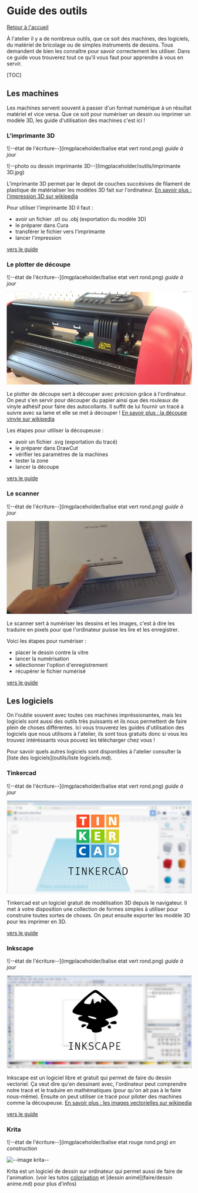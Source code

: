 # Guide des outils

[Retour à l'accueil](index.md)

À  l'atelier il y a de nombreux outils, que ce soit des machines, des  logiciels, du matériel de bricolage ou de simples instruments de  dessins. Tous demandent de bien les connaître pour savoir correctement  les utiliser. Dans ce guide vous trouverez tout ce qu'il vous faut pour  apprendre à vous en servir.

 

[TOC]

## Les machines

Les  machines servent souvent à passer d'un format numérique à un résultat  matériel et vice versa. Que ce soit pour numériser un dessin ou imprimer  un modèle 3D, les guide d'utilisation des machines c'est ici !

 

### L'imprimante 3D

![--état de l'écriture--](imgplaceholder/balise etat vert rond.png) *guide à jour*

![--photo ou dessin imprimante 3D--](imgplaceholder/outils/imprimante 3D.jpg)

L'imprimante  3D permet par le depot de couches succésives de filament de plastique  de matérialiser les modèles 3D fait sur l'ordinateur. [En savoir plus : l'impression 3D sur wikipedia](https://fr.wikipedia.org/wiki/Impression_3D)

Pour utiliser l'imprimante 3D il faut :

- avoir un fichier .stl ou .obj (exportation du modèle 3D)
- le préparer dans Cura
- transférer le fichier vers l'imprimante
- lancer l'impression

[vers le guide](outils/imprimante3D.html)

 

### Le plotter de découpe

![--état de l'écriture--](imgplaceholder/balise etat vert rond.png) *guide à jour*

![--photo ou dessin plotter--](imgplaceholder/outils/decoupeuse.jpg)

Le  plotter de découpe sert à découper avec précision grâce à l'ordinateur.  On peut s'en servir pour découper du papier ainsi que des rouleaux de  vinyle adhésif pour faire des autocollants. Il suffit de lui fournir un  tracé à suivre avec sa lame et elle se met à découper ! [En savoir plus : la découpe vinyle sur wikipedia](https://fr.wikipedia.org/wiki/Découpe_vinyle)

Les étapes pour utiliser la découpeuse :

- avoir un fichier .svg (exportation du tracé)
- le préparer dans DrawCut
- vérifier les paramètres de la machines
- tester la zone
- lancer la découpe

[vers le guide](outils/decoupeuse.md)

 

### Le scanner

![--état de l'écriture--](imgplaceholder/balise etat vert rond.png) *guide à jour*

![--photo ou dessin scanner--](imgplaceholder/outils/scanner.jpg)

Le  scanner sert à numériser les dessins et les images, c'est à dire les  traduire en pixels pour que l'ordinateur puisse les lire et les  enregistrer.

Voici les étapes pour numériser :

- placer le dessin contre la vitre
- lancer la numérisation
- sélectionner l'option d'enregistrement
- récupérer le fichier numérisé

[vers le guide](outils/scanner.md)

 

## Les logiciels

On  l'oublie souvent avec toutes ces machines impréssionantes, mais les  logiciels sont aussi des outils très puissants et ils nous permettent de  faire plein de choses différentes. Ici vous trouverez les guides  d'utilisation des logiciels que nous utilisons à l'atelier, ils sont  tous gratuits donc si vous les trouvez intéréssants vous pouvez les  télécharger chez vous !

Pour savoir quels autres logiciels sont disponibles à l'atelier consulter la [liste des logiciels](outils/liste logiciels.md).

### Tinkercad

![--état de l'écriture--](imgplaceholder/balise etat vert rond.png) *guide à jour*

![--image tinkercad--](imgplaceholder/outils/tinkercad.png)

Tinkercad  est un logiciel gratuit de modélisation 3D depuis le navigateur. Il met  à votre disposition une collection de formes simples à utiliser pour  construire toutes sortes de choses. On peut ensuite exporter les modèle  3D pour les imprimer en 3D.

[vers le guide](outils/tinkercad.md)

 

### Inkscape

![--état de l'écriture--](imgplaceholder/balise etat vert rond.png) *guide à jour*

![--image inkscape--](imgplaceholder/outils/inkscape.png)

Inkscape  est un logiciel libre et gratuit qui permet de faire du dessin  vectoriel. Ça veut dire qu'en dessinant avec, l'ordinateur peut  comprendre notre tracé et le traduire en mathématiques (pour qu'on ait  pas à le faire nous-même). Ensuite on peut utiliser ce tracé pour  piloter des machines comme la découpeuse. [En savoir plus : les images vectorielles sur wikipedia](https://fr.wikipedia.org/wiki/Image_vectorielle)

 

[vers le guide](outils/vectorisation.md)

 

### Krita

![--état de l'écriture--](imgplaceholder/balise etat rouge rond.png) *en construction*

![--image krita--]()

Krita est un logiciel de dessin sur ordinateur qui permet aussi de faire de l'animation. (voir les tutos [colorisation](faire/colorisation.md) et [dessin animé](faire/dessin anime.md) pour plus d'infos)
